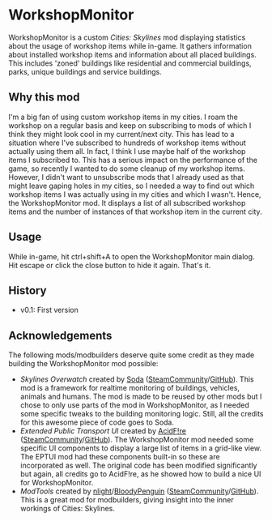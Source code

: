 # WorkshopMonitor

WorkshopMonitor is a custom *Cities: Skylines* mod displaying statistics about the usage of workshop items while in-game. It gathers information about installed workshop items and information about all placed buildings. This includes 'zoned' buildings like residential and commercial buildings, parks, unique buildings and service buildings. 

## Why this mod ##

I'm a big fan of using custom workshop items in my cities. I roam the workshop on a regular basis and keep on subscribing to mods of which I think they might look cool in my current/next city. This has lead to a situation where I've subscribed to hundreds of workshop items without actually using them all. In fact, I think I use maybe half of the workshop items I subscribed to. This has a serious impact on the performance of the game, so recently I wanted to do some cleanup of my workshop items. However, I didn't want to unsubscribe mods that I already used as that might leave gaping holes in my cities, so I needed a way to find out which workshop items I was actually using in my cities and which I wasn't. Hence, the WorkshopMonitor mod. It displays a list of all subscribed workshop items and the number of instances of that workshop item in the current city. 

## Usage
While in-game, hit ctrl+shift+A to open the WorkshopMonitor main dialog. Hit escape or click the close button to hide it again. That's it.

## History

- v0.1: First version     

## Acknowledgements ##
The following mods/modbuilders deserve quite some credit as they made building the WorkshopMonitor mod possible: 

- *Skylines Overwatch* created by [Soda](http://steamcommunity.com/profiles/76561197997507574) ([SteamCommunity](http://steamcommunity.com/sharedfiles/filedetails/?id=421028969)/[GitHub](https://github.com/arislancrescent/CS-SkylinesOverwatch)). This mod is a framework for realtime monitoring of buildings, vehicles, animals and humans. The mod is made to be reused by other mods but I chose to only use parts of the mod in WorkshopMonitor, as I needed some specific tweaks to the building monitoring logic. Still, all the credits for this awesome piece of code goes to Soda.    
- *Extended Public Transport UI* created by [AcidF!re](http://steamcommunity.com/id/AcidF1re) ([SteamCommunity](http://steamcommunity.com/sharedfiles/filedetails/?id=411164732)/[GitHub](https://github.com/justacid/Skylines-ExtendedPublicTransport)). The WorkshopMonitor mod needed some specific UI components to display a large list of items in a grid-like view. The EPTUI mod had these components built-in so these are incorporated as well. The original code has been modified significantly but again, all credits go to AcidF!re, as he showed how to build a nice UI for WorkshopMonitor.
- *ModTools* created by [nlight](http://steamcommunity.com/profiles/76561198027947026)/[BloodyPenguin](http://steamcommunity.com/id/bloody_penguin) ([SteamCommunity](http://steamcommunity.com/sharedfiles/filedetails/?id=450877484)/[GitHub](https://github.com/earalov/Skylines-ModTools)). This is a great mod for modbuilders, giving insight into the inner workings of Cities: Skylines.